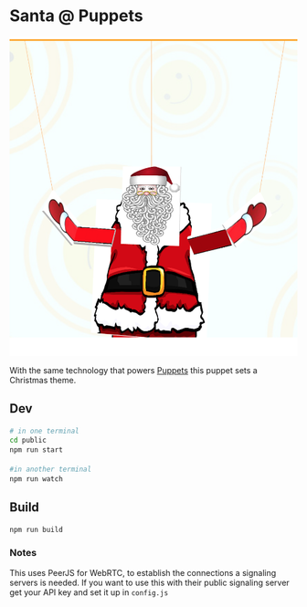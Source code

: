 # Santa @ Puppets

![Santa @ Puppets](/static/santa.png)

With the same technology that powers [Puppets](https://github.com/AquiGorka/puppets) this puppet sets a Christmas theme.

## Dev
```sh
# in one terminal
cd public
npm run start

#in another terminal
npm run watch
```

## Build
```sh
npm run build
```

### Notes
This uses PeerJS for WebRTC, to establish the connections a signaling servers is needed. If you want to use this with their public signaling server get your API key and set it up in `config.js`
